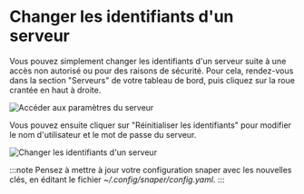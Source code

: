 # Changer les identifiants d'un serveur

Vous pouvez simplement changer les identifiants d'un serveur suite à une accès non autorisé ou pour des raisons de sécurité. Pour cela, rendez-vous dans la section "Serveurs" de votre tableau de bord, puis cliquez sur la roue crantée en haut à droite.

![Accéder aux paramètres du serveur](../assets/dashboard/server_settings.png)

Vous pouvez ensuite cliquer sur "Réinitialiser les identifiants" pour modifier le nom d'utilisateur et le mot de passe du serveur.

![Changer les identifiants d'un serveur](../assets/dashboard/server_settings_custom_fr.png)

:::note
Pensez à mettre à jour votre configuration snaper avec les nouvelles clés, en éditant le fichier _~/.config/snaper/config.yaml_.
:::
